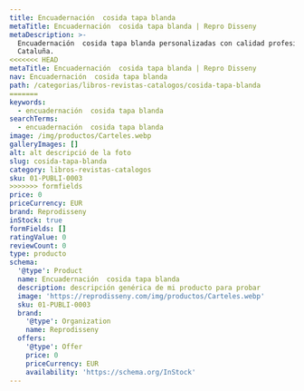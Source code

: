 ```yaml
---
title: Encuadernación  cosida tapa blanda
metaTitle: Encuadernación  cosida tapa blanda | Repro Disseny
metaDescription: >-
  Encuadernación  cosida tapa blanda personalizadas con calidad profesional en
  Cataluña.
<<<<<<< HEAD
metaTitle: Encuadernación  cosida tapa blanda | Repro Disseny
nav: Encuadernación  cosida tapa blanda
path: /categorias/libros-revistas-catalogos/cosida-tapa-blanda
=======
keywords:
  - encuadernación  cosida tapa blanda
searchTerms:
  - encuadernación  cosida tapa blanda
image: /img/productos/Carteles.webp
galleryImages: []
alt: alt descripció de la foto
slug: cosida-tapa-blanda
category: libros-revistas-catalogos
sku: 01-PUBLI-0003
>>>>>>> formfields
price: 0
priceCurrency: EUR
brand: Reprodisseny
inStock: true
formFields: []
ratingValue: 0
reviewCount: 0
type: producto
schema:
  '@type': Product
  name: Encuadernación  cosida tapa blanda
  description: descripción genérica de mi producto para probar
  image: 'https://reprodisseny.com/img/productos/Carteles.webp'
  sku: 01-PUBLI-0003
  brand:
    '@type': Organization
    name: Reprodisseny
  offers:
    '@type': Offer
    price: 0
    priceCurrency: EUR
    availability: 'https://schema.org/InStock'
---
```


